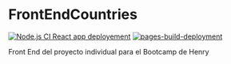 # FrontEndCountries
[![Node.js CI React app deployement](https://github.com/hcamusso/FrontEndCountries/actions/workflows/node.js.yml/badge.svg)](https://github.com/hcamusso/FrontEndCountries/actions/workflows/node.js.yml)
[![pages-build-deployment](https://github.com/hcamusso/FrontEndCountries/actions/workflows/pages/pages-build-deployment/badge.svg)](https://github.com/hcamusso/FrontEndCountries/actions/workflows/pages/pages-build-deployment)

Front End del proyecto individual para el Bootcamp de Henry

